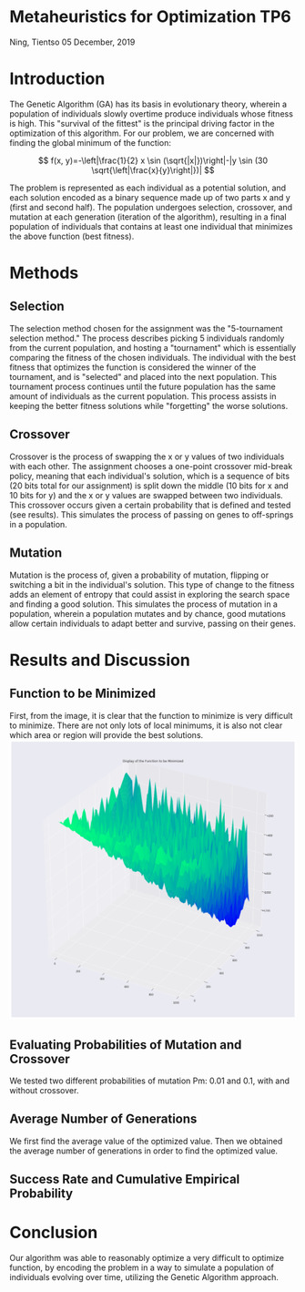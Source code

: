 # Metaheuristics for Optimization TP6
Ning, Tientso
05 December, 2019


# Introduction
The Genetic Algorithm (GA) has its basis in evolutionary theory, wherein a population of individuals slowly overtime produce individuals whose fitness is high. This "survival of the fittest" is the principal driving factor in the optimization of this algorithm. For our problem, we are concerned with finding the global minimum of the function:

$$
f(x, y)=-\left|\frac{1}{2} x \sin (\sqrt{|x|})\right|-|y \sin (30 \sqrt{\left|\frac{x}{y}\right|})|
$$

The problem is represented as each individual as a potential solution, and each solution encoded as a binary sequence made up of two parts x and y (first and second half). The population undergoes selection, crossover, and mutation at each generation (iteration of the algorithm), resulting in a final population of individuals that contains at least one individual that minimizes the above function (best fitness).

# Methods

## Selection
The selection method chosen for the assignment was the "5-tournament selection method." The process describes picking 5 individuals randomly from the current population, and hosting a "tournament" which is essentially comparing the fitness of the chosen individuals. The individual with the best fitness that optimizes the function is considered the winner of the tournament, and is "selected" and placed into the next population. This tournament process continues until the future population has the same amount of individuals as the current population. This process assists in keeping the better fitness solutions while "forgetting" the worse solutions.

## Crossover
Crossover is the process of swapping the x or y values of two individuals with each other. The assignment chooses a one-point crossover mid-break policy, meaning that each individual's solution, which is a sequence of bits (20 bits total for our assignment) is split down the middle (10 bits for x and 10 bits for y) and the x or y values are swapped between two individuals. This crossover occurs given a certain probability that is defined and tested (see results). This simulates the process of passing on genes to off-springs in a population.

## Mutation
Mutation is the process of, given a probability of mutation, flipping or switching a bit in the individual's solution. This type of change to the fitness adds an element of entropy that could assist in exploring the search space and finding a good solution. This simulates the process of mutation in a population, wherein a population mutates and by chance, good mutations allow certain individuals to adapt better and survive, passing on their genes.

# Results and Discussion

## Function to be Minimized
First, from the image, it is clear that the function to minimize is very difficult to minimize. There are not only lots of local minimums, it is also not clear which area or region will provide the best solutions.
![3D Visualization of Function to be Minimized](./3dvisualization.png)

## Evaluating Probabilities of Mutation and Crossover
We tested two different probabilities of mutation Pm: 0.01 and 0.1, with and without crossover.

## Average Number of Generations
We first find the average value of the optimized value.
Then we obtained the average number of generations in order to find the optimized value.

## Success Rate and Cumulative Empirical Probability

# Conclusion
Our algorithm was able to reasonably optimize a very difficult to optimize function, by encoding the problem in a way to simulate a population of individuals evolving over time, utilizing the Genetic Algorithm approach.
